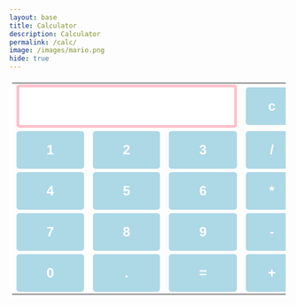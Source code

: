 ```yaml
---
layout: base
title: Calculator
description: Calculator
permalink: /calc/
image: /images/mario.png
hide: true
---
```


<html> 

<head> 
	<title>JavaScript Calculator</title> 
	<script src= 
"https://cdnjs.cloudflare.com/ajax/libs/mathjs/10.6.4/math.js"
		integrity= 
"sha512-BbVEDjbqdN3Eow8+empLMrJlxXRj5nEitiCAK5A1pUr66+jLVejo3PmjIaucRnjlB0P9R3rBUs3g5jXc8ti+fQ=="
		crossorigin="anonymous"
		referrerpolicy="no-referrer"></script> 
	<script src= 
"https://cdnjs.cloudflare.com/ajax/libs/mathjs/10.6.4/math.min.js"
		integrity= 
"sha512-iphNRh6dPbeuPGIrQbCdbBF/qcqadKWLa35YPVfMZMHBSI6PLJh1om2xCTWhpVpmUyb4IvVS9iYnnYMkleVXLA=="
		crossorigin="anonymous"
		referrerpolicy="no-referrer"></script> 	
	<!-- For styling -->
	<style> 
		table { 
			border: 5px solid white; 
			margin-left: auto; 
			margin-right: auto; 
		} 
		input[type="button"] { 
			width: 100%; 
			padding: 20px 40px; 
			background-color: lightblue; 
			color: white; 
			font-size: 24px; 
			font-weight: bold; 
			border: none; 
			border-radius: 5px; 
		} 
		input[type="text"] { 
			padding: 20px 30px; 
			font-size: 24px; 
			font-weight: bold; 
			border: none; 
			border-radius: 5px; 
			border: 5px solid pink; 
		} 
	</style> 
</head> 
	
<body> 
	<!-- Use Table to Create Calculator Structure Design -->
	<table id="calcu"> 
		<tr> 
			<td colspan="3"><input type="text" id="result"></td> 
			<td><input type="button" value="c" onclick="clr()" /> </td> 
		</tr> 
		<tr> 
			<td><input type="button" value="1" onclick="dis('1')"
						onkeydown="myFunction(event)"> </td> 
			<td><input type="button" value="2" onclick="dis('2')"
						onkeydown="myFunction(event)"> </td> 
			<td><input type="button" value="3" onclick="dis('3')"
						onkeydown="myFunction(event)"> </td> 
			<td><input type="button" value="/" onclick="dis('/')"
						onkeydown="myFunction(event)"> </td> 
		</tr> 
		<tr> 
			<td><input type="button" value="4" onclick="dis('4')"
						onkeydown="myFunction(event)"> </td> 
			<td><input type="button" value="5" onclick="dis('5')"
						onkeydown="myFunction(event)"> </td> 
			<td><input type="button" value="6" onclick="dis('6')"
						onkeydown="myFunction(event)"> </td> 
			<td><input type="button" value="*" onclick="dis('*')"
						onkeydown="myFunction(event)"> </td> 
		</tr> 
		<tr> 
			<td><input type="button" value="7" onclick="dis('7')"
						onkeydown="myFunction(event)"> </td> 
			<td><input type="button" value="8" onclick="dis('8')"
						onkeydown="myFunction(event)"> </td> 
			<td><input type="button" value="9" onclick="dis('9')"
						onkeydown="myFunction(event)"> </td> 
			<td><input type="button" value="-" onclick="dis('-')"
						onkeydown="myFunction(event)"> </td> 
		</tr> 
		<tr> 
			<td><input type="button" value="0" onclick="dis('0')"
						onkeydown="myFunction(event)"> </td> 
			<td><input type="button" value="." onclick="dis('.')"
						onkeydown="myFunction(event)"> </td> 
			<!-- solve function call function solve to evaluate value -->
			<td><input type="button" value="=" onclick="solve()"> </td> 
			<td><input type="button" value="+" onclick="dis('+')"
						onkeydown="myFunction(event)"> </td> 
		</tr> 
	</table> 
	<script> 
		// Function that display value 
		function dis(val) { 
			document.getElementById("result").value += val 
		} 
		function myFunction(event) { 
			if (event.key == '0' || event.key == '1' 
				|| event.key == '2' || event.key == '3' 
				|| event.key == '4' || event.key == '5' 
				|| event.key == '6' || event.key == '7' 
				|| event.key == '8' || event.key == '9' 
				|| event.key == '+' || event.key == '-' 
				|| event.key == '*' || event.key == '/') 
				document.getElementById("result").value += event.key; 
		} 
		var cal = document.getElementById("calcu"); 
		cal.onkeyup = function (event) { 
			if (event.keyCode === 13) { 
				console.log("Enter"); 
				let x = document.getElementById("result").value 
				console.log(x); 
				solve(); 
			} 
		} 
		// Function that evaluates the digit and return result 
		function solve() { 
			let x = document.getElementById("result").value 
			let y = math.evaluate(x) 
			document.getElementById("result").value = y 
		} 
		// Function that clear the display 
		function clr() { 
			document.getElementById("result").value = "" 
		} 
	</script> 
</body> 

</html> 

